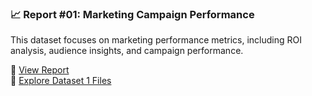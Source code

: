 ### 📈 Report #01: Marketing Campaign Performance
This dataset focuses on marketing performance metrics, including ROI analysis, audience insights, and campaign performance.

🔗 [View Report](https://lookerstudio.google.com/reporting/b6a4da74-6671-4cdf-a05d-6b1b1de52801)  
📂 [Explore Dataset 1 Files](https://www.kaggle.com/datasets/manishabhatt22/marketing-campaign-performance-dataset/data)
